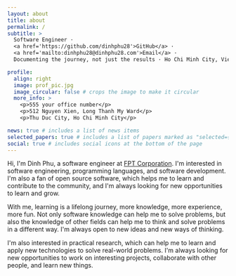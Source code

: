 ```yaml
---
layout: about
title: about
permalink: /
subtitle: >
  Software Engineer ·
  <a href='https://github.com/dinhphu28'>GitHub</a> ·
  <a href='mailto:dinhphu28@dinhphu28.com'>Email</a> ·
  Documenting the journey, not just the results · Ho Chi Minh City, Vietnam

profile:
  align: right
  image: prof_pic.jpg
  image_circular: false # crops the image to make it circular
  more_info: >
    <p>555 your office number</p>
    <p>512 Nguyen Xien, Long Thanh My Ward</p>
    <p>Thu Duc City, Ho Chi Minh City</p>

news: true # includes a list of news items
selected_papers: true # includes a list of papers marked as "selected={true}"
social: true # includes social icons at the bottom of the page
---
```


Hi, I'm Dinh Phu, a software engineer at [FPT Corporation](https://www.fpt.com). I'm interested in software engineering, programming languages, and software development. I'm also a fan of open source software, which helps me to learn and contribute to the community, and I'm always looking for new opportunities to learn and grow.

With me, learning is a lifelong journey, more knowledge, more experience, more fun. Not only software knowledge can help me to solve problems, but also the knowledge of other fields can help me to think and solve problems in a different way. I'm always open to new ideas and new ways of thinking.

I'm also interested in practical research, which can help me to learn and apply new technologies to solve real-world problems. I'm always looking for new opportunities to work on interesting projects, collaborate with other people, and learn new things.
